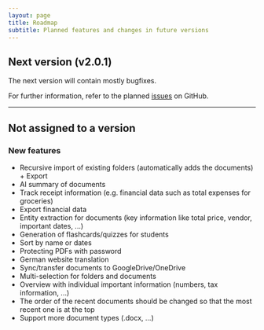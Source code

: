 ```yaml
---
layout: page
title: Roadmap
subtitle: Planned features and changes in future versions 
---
```


## Next version (v2.0.1)
The next version will contain mostly bugfixes.

For further information, refer to the planned [issues](https://github.com/devsmn/Athena/issues?q=is%3Aissue%20milestone%3Av2.0.1) on GitHub.

___

## Not assigned to a version 
### New features 
- Recursive import of existing folders (automatically adds the documents) + Export
- AI summary of documents
- Track receipt information (e.g. financial data such as total expenses for groceries)
- Export financial data
- Entity extraction for documents (key information like total price, vendor, important dates, ...)
- Generation of flashcards/quizzes for students
- Sort by name or dates
- Protecting PDFs with password
- German website translation 
- Sync/transfer documents to GoogleDrive/OneDrive
- Multi-selection for folders and documents
- Overview with individual important information (numbers, tax information, ...)
- The order of the recent documents should be changed so that the most recent one is at the top
- Support more document types (.docx, ...)
